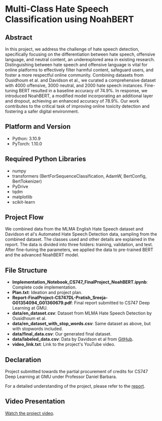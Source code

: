 # Multi-Class Hate Speech Classification using NoahBERT

## Abstract

In this project, we address the challenge of hate speech detection, specifically focusing on the differentiation between hate speech, offensive language, and neutral content, an underexplored area in existing research. Distinguishing between hate speech and offensive language is vital for online platforms to effectively filter harmful content, safeguard users, and foster a more respectful online community. Combining datasets from Ousidhoum et al. and Davidson et al., we curated a comprehensive dataset with 4000 offensive, 3000 neutral, and 2000 hate speech instances. Fine-tuning BERT resulted in a baseline accuracy of 74.9%. In response, we introduced NoahBERT, a modified model incorporating an additional layer and dropout, achieving an enhanced accuracy of 78.9%. Our work contributes to the critical task of improving online toxicity detection and fostering a safer digital environment.

## Platform and Version

- Python: 3.10.9
- PyTorch: 1.10.0

## Required Python Libraries

- numpy
- transformers (BertForSequenceClassification, AdamW, BertConfig, BertTokenizer)
- PyDrive
- tqdm
- matplotlib
- scikit-learn

## Project Flow

We combined data from the MLMA English Hate Speech dataset and Davidson et al's Automated Hate Speech Detection data, sampling from the combined dataset. The classes used and other details are explained in the report. The data is divided into three folders: training, validation, and test. After fine-tuning the parameters, we applied the data to pre-trained BERT and the advanced NoahBERT model.

## File Structure

- **Implementation_Notebook_CS747_FinalProject_NoahBERT.ipynb**: Complete code implementation.
- **Plan.txt**: Ideation and project plan.
- **Report-FinalProject-CS747DL-Pratish_Sreeja-G01354094_G01360679.pdf**: Final report submitted to CS747 Deep Learning at GMU.
- **data/en_dataset.csv**: Dataset from MLMA Hate Speech Detection by Ousidhoum et al.
- **data/en_dataset_with_stop_words.csv**: Same dataset as above, but with stopwords included.
- **data/final_data.csv**: Our generated final dataset.
- **data/labeled_data.csv**: Data by Davidson et al from [GitHub](https://github.com/t-davidson/hate-speech-and-offensive-language/tree/master).
- **video_link.txt**: Link to the project's YouTube video.

## Declaration
Project submitted towards the partial procurement of credits for CS747 Deep Learning at GMU under Professor Daniel Barbara.


For a detailed understanding of the project, please refer to the [report](Report-FinalProject-CS747DL-Pratish_Sreeja-G01354094_G01360679.pdf).

## Video Presentation

[Watch the project video](https://youtu.be/grzI3VPdG7M).
